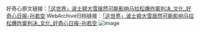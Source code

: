 好奇心原文链接：[「这世界」波士顿大雪居然可能影响马拉松爆炸案判决_文化_好奇心日报-孙若空](https://www.qdaily.com/articles/5886.html)
WebArchive归档链接：[「这世界」波士顿大雪居然可能影响马拉松爆炸案判决_文化_好奇心日报-孙若空](http://web.archive.org/web/20190623165601/https://www.qdaily.com/articles/5886.html)
![image](http://ww3.sinaimg.cn/large/007d5XDply1g3x00hyuq2j30u02uq4qp)